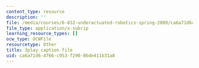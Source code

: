 ```yaml
---
content_type: resource
description: ''
file: /media/courses/6-832-underactuated-robotics-spring-2009/ca6a71d64f66c953f29006de411b31a8_xwgIkdBQku4.srt
file_type: application/x-subrip
learning_resource_types: []
ocw_type: OCWFile
resourcetype: Other
title: 3play caption file
uid: ca6a71d6-4f66-c953-f290-06de411b31a8
---
```

